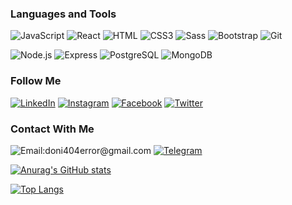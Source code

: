 <!-- [![Header](https://github.com/mukhammadyn/mukhammadyn/blob/main/assets/guthub-header.png)](https://t.me/mukhammadyn) -->


### Languages and Tools

![JavaScript](https://img.shields.io/badge/-JavaScript-082032?style=for-the-badge&logo=JavaScript&logoColor=#FEC260)
![React](https://img.shields.io/badge/-React-082032?style=for-the-badge&logo=React&logoColor=#61DAFB)
![HTML](https://img.shields.io/badge/-HTML5-082032?style=for-the-badge&logo=HTML5&logoColor=#185ADB)
![CSS3](https://img.shields.io/badge/-CSS3-082032?style=for-the-badge&logo=CSS3&logoColor=1572B6)
![Sass](https://img.shields.io/badge/-Sass-082032?style=for-the-badge&logo=Sass&logoColor=CC6699)
![Bootstrap](https://img.shields.io/badge/-Bootstrap-082032?style=for-the-badge&logo=Bootstrap&logoColor=#7952B3)
![Git](https://img.shields.io/badge/-Git-082032?style=for-the-badge&logo=Git&logoColor=#F05032)


![Node.js](https://img.shields.io/badge/-Node.js-082032?style=for-the-badge&logo=Node.js&logoColor=339933)
![Express](https://img.shields.io/badge/-Express-082032?style=for-the-badge&logo=Express&logoColor=000000)
![PostgreSQL](https://img.shields.io/badge/-PostgreSQL-082032?style=for-the-badge&logo=PostgreSQL&logoColor=4169E1)
![MongoDB](https://img.shields.io/badge/-MongoDB-082032?style=for-the-badge&logo=MongoDB&logoColor=47A248)


### Follow Me

[![LinkedIn](https://img.shields.io/badge/-LinkedIn-082032?style=for-the-badge&logo=LinkedIn&logoColor=0A66C2)](https://www.linkedin.com/in/doniyor-shamsiddinov-0162a9202)
[![Instagram](https://img.shields.io/badge/-Instagram-082032?style=for-the-badge&logo=Instagram&logoColor=#E4405F)](https://www.instagram.com/doniyor_27_)
[![Facebook](https://img.shields.io/badge/-Facebook-082032?style=for-the-badge&logo=Facebook&logoColor=#1877F2)](https://www.facebook.com/doniyor.shamsiddinov.3)
[![Twitter](https://img.shields.io/badge/-Twitter-082032?style=for-the-badge&logo=Twitter&logoColor=#1DA1F2)](https://www.twitter.com/doniyor_27_)


### Contact With Me

![Email:doni404error@gmail.com](https://img.shields.io/badge/-doni404error@gmail.com-082032?style=for-the-badge&logo=Gmail&logoColor=#EA4335)
[![Telegram](https://img.shields.io/badge/-Telegram-082032?style=for-the-badge&logo=Telegram&logoColor=#26A5E4)](https://t.me/doniyor_27)


[![Anurag's GitHub stats](https://github-readme-stats.vercel.app/api?username=Doniyor27&show_icons=true&theme=vue)](https://github.com/anuraghazra/github-readme-stats)

[![Top Langs](https://github-readme-stats.vercel.app/api/top-langs/?username=Doniyor27&langs_count=8&theme=vue)](https://github.com/anuraghazra/github-readme-stats)

